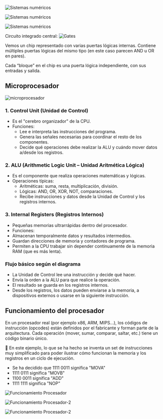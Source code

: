 

![Sistemas numéricos](capturas/numeric-systems.png)


![Sistemas numéricos](capturas/numeric-systems-2.png)

![Sistemas numéricos](capturas/numeric-systems-3.png)

Circuito integrado central:
![Gates](capturas/gates.png)

Vemos un chip representado con varias puertas lógicas internas. Contiene múltiples puertas lógicas del mismo tipo (en este caso parecen AND u OR en pares).

Cada “bloque” en el chip es una puerta lógica independiente, con sus entradas y salida.

## Microprocesador
![microprocesador](capturas/microprocesador.png)

### 1. Control Unit (Unidad de Control)
- Es el "cerebro organizador" de la CPU.
- Funciones:
  - Lee e interpreta las instrucciones del programa.
  - Genera las señales necesarias para coordinar el resto de los componentes.
  - Decide qué operaciones debe realizar la ALU y cuándo mover datos a/desde los registros.

### 2. ALU (Arithmetic Logic Unit – Unidad Aritmética Lógica)
- Es el componente que realiza operaciones matemáticas y lógicas.
- Operaciones típicas:
  - Aritméticas: suma, resta, multiplicación, división.
  - Lógicas: AND, OR, XOR, NOT, comparaciones.
  - Recibe instrucciones y datos desde la Unidad de Control y los registros internos.

### 3. Internal Registers (Registros Internos)
- Pequeñas memorias ultrarrápidas dentro del procesador.
-  Funciones:
  - Almacenan temporalmente datos y resultados intermedios.
  - Guardan direcciones de memoria y contadores de programa.
  - Permiten a la CPU trabajar sin depender continuamente de la memoria RAM (que es más lenta).

### Flujo básico según el diagrama
- La Unidad de Control lee una instrucción y decide qué hacer.
- Envía la orden a la ALU para que realice la operación.
- El resultado se guarda en los registros internos.
- Desde los registros, los datos pueden enviarse a la memoria, a dispositivos externos o usarse en la siguiente instrucción.


## Funcionamiento del procesador
En un procesador real (por ejemplo x86, ARM, MIPS…), los códigos de instrucción (opcodes) están definidos por el fabricante y forman parte de la arquitectura. Cada operación (mover, sumar, comparar, saltar, etc.) tiene un código binario único.

🔹 En este ejemplo, lo que se ha hecho se inventa un set de instrucciones muy simplificado para poder ilustrar cómo funcionan la memoria y los registros en un ciclo de ejecución.
- Se ha decidido que 1111 0011 significa "MOVA"
- 1111 0111 significa "MOVB"
- 1100 0011 significa "ADD"
- 1111 1111 significa "NOP"
  
![Funcionamiento Procesador](capturas/funionamiento-procesador.png)



![Funcionamiento Procesador-2](capturas/funcionamiento-procesador-1.png)

![Funcionamiento Procesador-2](capturas/funcionamiento-procesador-3.png)
